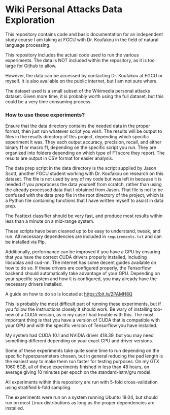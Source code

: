 # Wiki Personal Attacks Data Exploration

This repository contains code and basic documentation for an independent 
study course I am taking at FGCU with Dr. Koufakou in the field of 
natural language processing.

This repository includes the actual code used to run the various 
experiments. The data is NOT included within the repository, as it
is too large for Github to allow.

However, the data can be accessed by contacting Dr. Koufakou at FGCU
or myself. It is also available on the public internet, but I am not
sure where.

The dataset used is a small subset of the Wikimedia personal attacks dataset.
Given more time, it is probably worth using the full dataset, but this could be
a very time consuming process.

### How to use these experiments?

Ensure that the data directory contains the needed data in the proper
format, then just run whatever script you wish. The results will be
output to files in the results directory of this project, depending 
which specific experiment it was. They each output accuracy, precision,
recall, and either binary f1 or macro f1, depending on the specific
script you run. They are organized into folders depending on which
type of F1 score they report. The results are output in CSV format
for easier analysis.

The data prep script in the data directory is the script supplied by
Jason Scott, another FGCU student working with Dr. Koufakou on research
on this dataset. The file is not used by any of my code but was left in
because it is needed if you preprocess the data yourself from scratch,
rather than using the already processed data that I obtained from Jason.
That file is not to be confused with the data prep file in
the root directory of the project, which is a Python file containing
functions that I have written myself to assist in data prep.

The Fasttext classifier should be very fast, and produce most results
within less than a minute on a mid-range system.

These scripts have been cleaned up to be easy to understand, tweak,
and run. All necessary dependencies are included in `requirements.txt`
and can be installed via Pip.

Additionally, performance can be improved if you have a GPU by ensuring
that you have the correct CUDA drivers properly installed, including
libcublas and cud-nn. The internet has some decent guides available
on how to do so. If these drivers are configured properly, the Tensorflow
backend should automatically take advantage of your GPU. Depending on
your specific system and how it is configured, you may already have the
necessary drivers installed.

A guide on how to do so is located at https://bit.ly/2PAMH8Q

This is probably the most difficult part of running these experiments, 
but if you follow the instructions closely it should work. Be wary of
installing too-new of a CUDA version, as in my case I had trouble with
this. The most important thing is that you have a version of
CUDA that is compatible with your GPU and with the specific version
of Tensorflow you have installed.

My system had CUDA 10.1 and NVIDIA driver 418.39, but you may need 
something different depending on your exact GPU and driver versions.

Some of these experiments take quite some time to run depending on the
specific hyperparameters chosen, but in general reducing the pad length
is the easiest way to make them run faster for testing purposes. On my
GTX 1060 6GB, all of these experiments finished in less than 48 hours,
on average giving 10 minutes per epoch on the standard-lstm/gru model.

All experiments within this repository are run with 5-fold 
cross-validation using stratified k-fold sampling.

The experiments were run on a system running Ubuntu 18.04, but should run
on most Linux distributions as long as the proper dependencies are
installed. 
